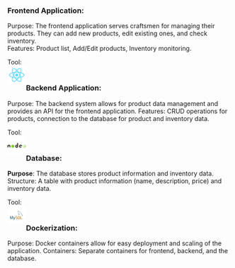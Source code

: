 ### Frontend Application:

Purpose: The frontend application serves craftsmen for managing their products. They can add new products, edit existing ones, and check inventory.  
Features: Product list, Add/Edit products, Inventory monitoring.
<p> </p>
Tool: </br>
<a href="https://reactjs.org/" target="_blank"> <img align="left" alt="React" height="42px" src="https://raw.githubusercontent.com/github/explore/main/topics/react/react.png"></a>
</br>
<p> </p>

### Backend Application:

Purpose: The backend system allows for product data management and provides an API for the frontend application.
Features: CRUD operations for products, connection to the database for product and inventory data.

Tool: </br>
<a href="https://nodejs.org/" target="_blank"> <img align="left" alt="Node.js" height="42px" src="https://raw.githubusercontent.com/devicons/devicon/master/icons/nodejs/nodejs-original-wordmark.svg"></a>
</br>
<p> </p>

### Database:

**Purpose**: The database stores product information and inventory data.
Structure: A table with product information (name, description, price) and inventory data.

Tool: </br>
<a href="https://www.mysql.com/" target="_blank"> <img align="left" alt="MySQL" height="42px" src="https://raw.githubusercontent.com/github/explore/main/topics/mysql/mysql.png"></a>
</br>
<p> </p>


### Dockerization:

Purpose: Docker containers allow for easy deployment and scaling of the application.
Containers: Separate containers for frontend, backend, and the database.
